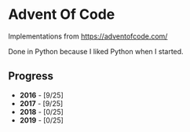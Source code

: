 # Advent Of Code
Implementations from https://adventofcode.com/

Done in Python because I liked Python when I started.

## Progress

* __2016__ - [9/25]
* __2017__ - [9/25]
* __2018__ - [0/25]
* __2019__ - [0/25]
